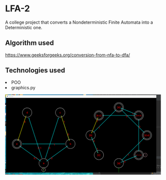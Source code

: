 # LFA-2

A college project that converts a Nondeterministic Finite Automata into a Deterministic one.

## Algorithm used
https://www.geeksforgeeks.org/conversion-from-nfa-to-dfa/

## Technologies used
<li> POO
<li> graphics.py
  
![alt text](https://github.com/Greccu/LFA-2/blob/master/image.png)
